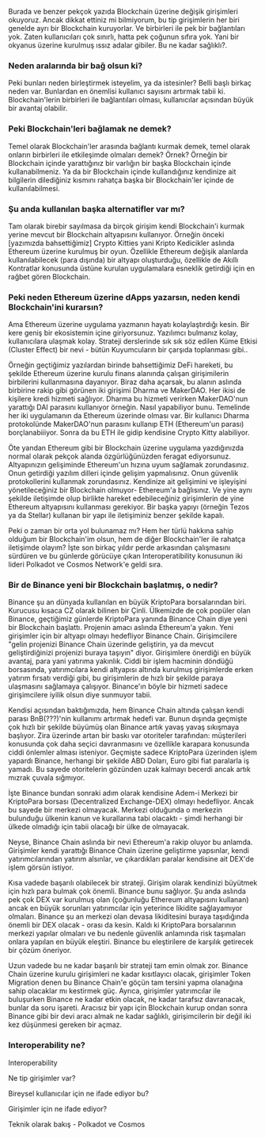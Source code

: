 Burada ve benzer pekçok yazıda Blockchain üzerine değişik girişimleri okuyoruz. Ancak dikkat ettiniz mi bilmiyorum, bu tip girişimlerin her biri genelde ayrı bir Blockchain kuruyorlar. Ve birbirleri ile pek bir bağlantıları yok. Zaten kullanıcıları çok sınırlı, hatta pek çoğunun sıfıra yok. Yani bir okyanus üzerine kurulmuş ıssız adalar gibiler. Bu ne kadar sağlıklı?.

### Neden aralarında bir bağ olsun ki?

Peki bunları neden birleştirmek isteyelim, ya da istesinler? Belli başlı birkaç neden var. Bunlardan en önemlisi kullanıcı sayısını artırmak tabii ki. Blockchain'lerin birbirleri ile bağlantıları olması, kullanıcılar açısından büyük bir avantaj olabilir. 

### Peki Blockchain'leri bağlamak ne demek? 

Temel olarak Blockchain'ler arasında bağlantı kurmak demek, temel olarak onların birbirleri ile etkileşimde olmaları demek? Örnek? Örneğin bir Blockchain içinde yarattığınız bir varlığın bir başka Blockchain içinde kullanabilmeniz. Ya da bir Blockchain içinde kullandığınız kendinize ait bilgilerin dilediğiniz kısmını rahatça başka bir Blockchain'ler içinde de kullanılabilmesi. 

### Şu anda kullanılan başka alternatifler var mı?

Tam olarak birebir sayılmasa da birçok girişim kendi Blockchain'i kurmak yerine mevcut bir Blockchain altyapısını kullanıyor. Örneğin önceki [yazımızda bahsettiğimiz] Crypto Kitties yani Kripto Kedicikler aslında Ethereum üzerine kurulmuş bir oyun. Özellikle Ethereum değişik alanlarda kullanılabilecek (para dışında) bir altyapı oluşturduğu, özellikle de Akıllı Kontratlar konusunda üstüne kurulan uygulamalara esneklik getirdiği için en rağbet gören Blockchain. 


### Peki neden Ethereum üzerine dApps yazarsın, neden kendi Blockchain'ini kurarsın?

Ama Ethereum üzerine uygulama yazmanın hayatı kolaylaştırdığı kesin. Bir kere geniş bir ekosistemin içine giriyorsunuz. Yazılımcı bulmanız kolay, kullanıcılara ulaşmak kolay. Strateji derslerinde sık sık söz edilen Küme Etkisi (Cluster Effect) bir nevi - bütün Kuyumcuların bir çarşıda toplanması gibi.. 

Örneğin geçtiğimiz yazılardan birinde bahsettiğimiz DeFi hareketi, bu şekilde Ethereum üzerine kurulu finans alanında çalışan girişimilerin birbilerini kullanmasına dayanıyor. Biraz daha açarsak, bu alanın aslında birbirine rakip gibi görünen iki girişimi Dharma ve MakerDAO. Her ikisi de kişilere kredi hizmeti sağlıyor. Dharma bu hizmeti verirken MakerDAO'nun yarattığı DAI parasını kullanıyor örneğin. Nasıl yapabiliyor bunu. Temelinde her iki uygulamanın da Ethereum üzerinde olması var. Bir kullanıcı Dharma protokolünde MakerDAO'nun parasını kullanıp ETH (Ethereum'un parası) borçlanabiiiyor. Sonra da bu ETH ile gidip kendisine Crypto Kitty alabiliyor. 

Öte yandan Ethereum gibi bir Blockchain üzerine uygulama yazdığınızda normal olarak pekçok alanda özgürlüğünüzden feragat ediyorsunuz. Altyapınızın gelişiminde Ethereum'un hızına uyum sağlamak zorundasınız. Onun getirdiği yazılım dilleri içinde gelişim yapmalısınız. Onun güvenlik protokollerini kullanmak zorundasınız. Kendinize ait gelişimini ve işleyişini yönetileceğiniz bir Blockchain olmuyor- Ethereum'a bağlısınız.  Ve yine aynı şekilde iletişimde olup birlikte hareket edebileceğiniz girişimlerin de yine Ethereum altyapısını kullanması gerekiyor. Bir başka yapıyı (örneğin Tezos ya da Stellar) kullanan bir yapı ile iletişiminiz benzer şekilde kapalı. 

Peki o zaman bir orta yol bulunamaz mı? Hem her türlü hakkına sahip olduğum bir Blockchain'im olsun, hem de diğer Blockchain'ler ile rahatça iletişimde olayım? İşte son birkaç yıldır perde arkasından çalışmasını sürdüren ve bu günlerde görücüye çıkan Interoperatibility konusunun iki lideri Polkadot ve Cosmos Network'e geldi sıra. 

### Bir de Binance yeni bir Blockchain başlatmış, o nedir?
Binance şu an dünyada kullanılan en büyük KriptoPara borsalarından biri. Kurucusu kısaca CZ olarak bilinen bir Çinli. Ülkemizde de çok popüler olan Binance, geçtiğimiz günlerde KriptoPara yanında Binance Chain diye yeni bir Blockchain başlattı. Projenin amacı aslında Ethereum'a yakın. Yeni girişimler için bir altyapı olmayı hedefliyor Binance Chain. Girişimcilere "gelin projenizi Binance Chain üzerinde geliştirin, ya da mevcut geliştirdiğinizi projenizi buraya taşıyın" diyor. Girişimlere önerdiği en büyük avantaj, para yani yatırıma yakınlık. Ciddi bir işlem hacminin döndüğü borsasında, yatırımcılara kendi altyapısı altında kurulmuş girişimlerde erken yatırım fırsatı verdiği gibi, bu girişimlerin de hızlı bir şekilde paraya ulaşmasını sağlamaya çalışıyor. Binance'ın böyle bir hizmeti sadece girişimcilere iyilik olsun diye sunmuyor tabii. 

Kendisi açısından baktığımızda, hem Binance Chain altında çalışan kendi parası BnB(???)'nin kullanımı artırmak hedefi var. Bunun dışında geçmişte çok hızlı bir şekilde büyümüş olan Binance artık yavaş yavaş sıkışmaya başlıyor. Zira üzerinde artan bir baskı var otoriteler tarafından: müşterileri konusunda çok daha seçici davranmasını ve özellikle karapara konusunda ciddi önlemler alması isteniyor. Geçmişte sadece KriptoPara üzerinden işlem yapardı Binance, herhangi bir şekilde ABD Doları, Euro gibi fiat paralarla iş yamadı. Bu sayede otoritelerin gözünden uzak kalmayı becerdi ancak artık mızrak çuvala sığmıyor. 

İşte Binance bundan sonraki adım olarak kendisine Adem-i Merkezi bir KriptoPara borsası (Decentralized Exchange-DEX) olmayı hedefliyor. Ancak bu sayede bir merkezi olmayacak. Merkezi olduğunda o merkezin bulunduğu ülkenin kanun ve kurallarına tabi olacaktı - şimdi herhangi bir ülkede olmadığı için tabii olacağı bir ülke de olmayacak. 

Neyse, Binance Chain aslında bir nevi Ethereum'a rakip oluyor bu anlamda. Girişimler kendi yarattığı Binance Chain üzerine geliştirme yapsınlar, kendi yatırımcılarından yatırım alsınlar, ve çıkardıkları paralar kendisine ait DEX'de işlem görsün istiyor. 

Kısa vadede başarılı olabilecek bir strateji. Girişim olarak kendinizi büyütmek için hızlı para bulmak çok önemli. Binance bunu sağlıyor. Şu anda aslında pek çok DEX var kurulmuş olan (çoğunluğu Ethereum altyapısını kullanan) ancak en büyük sorunları yatırımcılar için yeterince likidite sağlayamıyor olmaları. Binance şu an merkezi olan devasa likiditesini buraya taşıdığında önemli bir DEX olacak - orası da kesin. Kaldı ki KriptoPara borsalarının merkezi yapılar olmaları ve bu nedenle güvenlik anlamında risk taşımaları onlara yapılan en büyük eleştiri. Binance bu eleştirilere de karşılık getirecek bir çözüm öneriyor. 

Uzun vadede bu ne kadar başarılı bir strateji tam emin olmak zor. Binance Chain üzerine kurulu girişimleri ne kadar kısıtlayıcı olacak, girişimler Token Migration denen bu Binance Chain'e göçün tam tersini yapma olanağına sahip olacaklar mı kestirmek güç. Ayrıca, girişimler yatırımcılar ile buluşurken Binance ne kadar etkin olacak, ne kadar tarafsız davranacak, bunlar da soru işareti. Aracısız bir yapı için Blockchain kurup ondan sonra Binance gibi bir devi aracı almak ne kadar sağlıklı, girişimcilerin bir değil iki kez düşünmesi gereken bir açmaz. 

### Interoperability ne?
Interoperability 

Ne tip girişimler var?


Bireysel kullanıcılar için ne ifade ediyor bu?


Girişimler için ne ifade ediyor?


Teknik olarak bakış - Polkadot ve Cosmos

